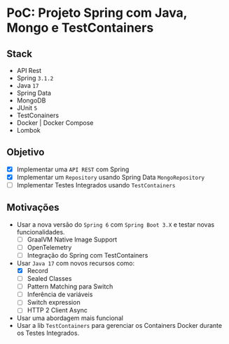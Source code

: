 # PoC: Projeto Spring com Java, Mongo e TestContainers

## Stack
- API Rest
- Spring `3.1.2`
- Java `17`
- Spring Data
- MongoDB
- JUnit `5`
- TestConainers
- Docker | Docker Compose
- Lombok

## Objetivo
- [x] Implementar uma `API REST` com Spring
- [x] Implementar um `Repository` usando Spring Data `MongoRepository`
- [ ] Implementar Testes Integrados usando `TestContainers`

## Motivações
- Usar a nova versão do `Spring 6` com `Spring Boot 3.X` e testar novas funcionalidades.
  - [ ] GraalVM Native Image Support
  - [ ] OpenTelemetry
  - [ ] Integração do Spring com TestContainers
- Usar `Java 17` com novos recursos como:
  - [x] Record
  - [ ] Sealed Classes
  - [ ] Pattern Matching para Switch
  - [ ] Inferência de variáveis
  - [ ] Switch expression
  - [ ] HTTP 2 Client Async
- Usar uma abordagem mais funcional
- Usar a lib `TestContainers` para gerenciar os Containers Docker durante os Testes Integrados. 
